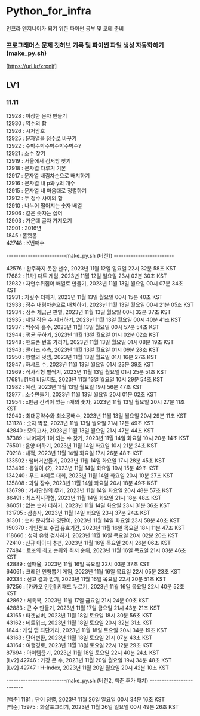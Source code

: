 # Python_for_infra
인프라 엔지니어가 되기 위한 파이썬 공부 및 코테 준비

### 프로그래머스 문제 깃허브 기록 및 파이썬 파일 생성 자동화하기 (make_py.sh)
[https://url.kr/xrpnjf]

## LV1
### 11.11    
12928 : 이상한 문자 만들기  
12930 : 약수의 합  
12926 : 시저암호  
12925 : 문자열을 정수로 바꾸기  
12922 : 수박수박수박수박수박수?  
12921 : 소수 찾기  
12919 : 서울에서 김서방 찾기  
12918 : 문자열 다루기 기본  
12917 : 문자열 내림차순으로 배치하기  
12916 : 문자열 내 p와 y의 개수  
12915 : 문자열 내 마음대로 정렬하기  
12912 : 두 정수 사이의 합  
12910 : 나누어 떨어지는 숫자 배열  
12906 : 같은 숫자는 싫어  
12903 : 가운데 글자 가져오기  
12901 : 2016년  
1845 : 폰켓몬  
42748 : K번째수    
  
-------------------------make_py.sh (버전1) -------------------------  
   

42576 : 완주하지 못한 선수, 2023년 11월 12일 일요일 22시 32분 58초 KST  
17682 : [1차] 다트 게임, 2023년 11월 12일 일요일 23시 02분 30초 KST  
12932 : 자연수뒤집어 배열로 만들기, 2023년 11월 13일 월요일 00시 07분 34초 KST  
12931 : 자릿수 더하기, 2023년 11월 13일 월요일 00시 15분 40초 KST  
12933 : 정수 내림차순으로 배치하기, 2023년 11월 13일 월요일 00시 21분 05초 KST  
12934 : 정수 제곱근 판별, 2023년 11월 13일 월요일 00시 32분 37초 KST  
12935 : 제일 작은 수 제거하기, 2023년 11월 13일 월요일 00시 40분 41초 KST  
12937 : 짝수와 홀수, 2023년 11월 13일 월요일 00시 57분 54초 KST  
12944 : 평균 구하기, 2023년 11월 13일 월요일 01시 02분 02초 KST  
12948 : 핸드폰 번호 가리기, 2023년 11월 13일 월요일 01시 08분 19초 KST  
12943 : 콜라츠 추측, 2023년 11월 13일 월요일 01시 09분 28초 KST  
12950 : 행렬의 덧셈, 2023년 11월 13일 월요일 01시 16분 27초 KST  
12947 : 하샤드 수, 2023년 11월 13일 월요일 01시 23분 39초 KST  
12969 : 직사각형 별찍기, 2023년 11월 13일 월요일 01시 25분 51초 KST  
17681 : [1차] 비밀지도, 2023년 11월 13일 월요일 10시 29분 54초 KST  
12982 : 예산, 2023년 11월 13일 월요일 19시 56분 47초 KST  
12977 : 소수만들기, 2023년 11월 13일 월요일 20시 01분 02초 KST  
12954 : x만큼 간격이 있는 n개의 숫자, 2023년 11월 13일 월요일 20시 27분 11초 KST  
12940 : 최대공약수와 최소공배수, 2023년 11월 13일 월요일 20시 29분 11초 KST  
131128 : 숫자 짝꿍, 2023년 11월 13일 월요일 21시 12분 49초 KST  
42840 : 모의고사, 2023년 11월 13일 월요일 21시 47분 44초 KST  
87389 : 나머지가 1이 되는 수 찾기, 2023년 11월 14일 화요일 10시 20분 14초 KST  
76501 : 음양 더하기, 2023년 11월 14일 화요일 10시 21분 24초 KST  
70218 : 내적, 2023년 11월 14일 화요일 17시 26분 48초 KST  
133502 : 햄버거만들기, 2023년 11월 14일 화요일 17시 28분 45초 KST  
133499 : 옹알이 (2), 2023년 11월 14일 화요일 19시 15분 49초 KST  
134240 : 푸드 파이트 대회, 2023년 11월 14일 화요일 20시 10분 27초 KST  
135808 : 과일 장수, 2023년 11월 14일 화요일 20시 18분 49초 KST  
136798 : 기사단원의 무기, 2023년 11월 14일 화요일 20시 48분 57초 KST  
86491 : 최소직사각형, 2023년 11월 14일 화요일 21시 18분 48초 KST  
86051 : 없는 숫자 더하기, 2023년 11월 14일 화요일 23시 31분 36초 KST  
131705 : 삼총사, 2023년 11월 14일 화요일 23시 37분 24초 KST  
81301 : 숫자 문자열과 영단어, 2023년 11월 14일 화요일 23시 58분 40초 KST  
150370 : 개인정보 수집 유효기간, 2023년 11월 16일 목요일 18시 11분 47초 KST  
118666 : 성격 유형 검사하기, 2023년 11월 16일 목요일 20시 02분 20초 KST  
72410 : 신규 아이디 추천, 2023년 11월 16일 목요일 20시 26분 06초 KST  
77484 : 로또의 최고 순위와 최저 순위, 2023년 11월 16일 목요일 21시 03분 46초 KST  
42889 : 실패율, 2023년 11월 16일 목요일 22시 03분 37초 KST  
64061 : 크레인 인형뽑기 게임, 2023년 11월 16일 목요일 22시 05분 23초 KST  
92334 : 신고 결과 받기, 2023년 11월 16일 목요일 22시 20분 51초 KST  
67256 : [카카오 인턴] 키패드 누르기, 2023년 11월 16일 목요일 22시 40분 52초 KST  
42862 : 체육복, 2023년 11월 17일 금요일 21시 24분 00초 KST  
42883 : 큰 수 만들기, 2023년 11월 17일 금요일 21시 43분 21초 KST  
43165 : 타겟넘버, 2023년 11월 18일 토요일 18시 30분 56초 KST  
43162 : 네트워크, 2023년 11월 18일 토요일 20시 32분 31초 KST  
1844 : 게임 맵 최단거리, 2023년 11월 18일 토요일 20시 34분 19초 KST  
43163 : 단어변환, 2023년 11월 18일 토요일 21시 07분 43초 KST  
43164 : 여행경로, 2023년 11월 18일 토요일 22시 12분 29초 KST  
87694 : 아이템줍기, 2023년 11월 18일 토요일 22시 40분 24초 KST   
[Lv2] 42746 : 가장 큰 수, 2023년 11월 20일 월요일 19시 34분 48초 KST   
[Lv2] 42747 : H-Index, 2023년 11월 20일 월요일 20시 42분 10초 KST    
  
-------------------------make_py.sh (버전2, 백준 추가 패치) -------------------------  
   
[백준] 1181 : 단어 정렬, 2023년 11월 26일 일요일 00시 34분 16초 KST   
[백준] 15975 : 화살표그리기, 2023년 11월 26일 일요일 00시 49분 26초 KST   
